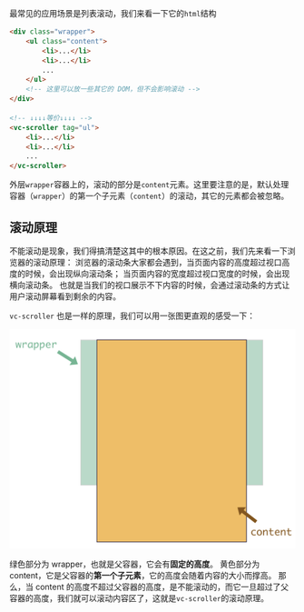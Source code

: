 最常见的应用场景是列表滚动，我们来看一下它的`html`结构

```html
<div class="wrapper">
	<ul class="content"> 
		<li>...</li>
		<li>...</li>
		...
	</ul>
	<!-- 这里可以放一些其它的 DOM，但不会影响滚动 -->
</div>

<!-- ↓↓↓↓等价↓↓↓↓ -->
<vc-scroller tag="ul">
	<li>...</li>
	<li>...</li>
	...
</vc-scroller>

```

外层`wrapper`容器上的，滚动的部分是`content`元素。这里要注意的是，默认处理容器（`wrapper`）的第一个子元素（`content`）的滚动，其它的元素都会被忽略。

## 滚动原理

不能滚动是现象，我们得搞清楚这其中的根本原因。在这之前，我们先来看一下浏览器的滚动原理：
浏览器的滚动条大家都会遇到，当页面内容的高度超过视口高度的时候，会出现纵向滚动条；
当页面内容的宽度超过视口宽度的时候，会出现横向滚动条。
也就是当我们的视口展示不下内容的时候，会通过滚动条的方式让用户滚动屏幕看到剩余的内容。

`vc-scroller` 也是一样的原理，我们可以用一张图更直观的感受一下：

![布局](./schematic.png)

绿色部分为 wrapper，也就是父容器，它会有**固定的高度**。
黄色部分为 content，它是父容器的**第一个子元素**，它的高度会随着内容的大小而撑高。
那么，当 content 的高度不超过父容器的高度，是不能滚动的，而它一旦超过了父容器的高度，我们就可以滚动内容区了，这就是`vc-scroller`的滚动原理。